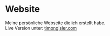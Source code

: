# Website

Meine persönliche Webseite die ich erstellt habe. <br>
Live Version unter: [timongisler.com](https://timongisler.com/)
